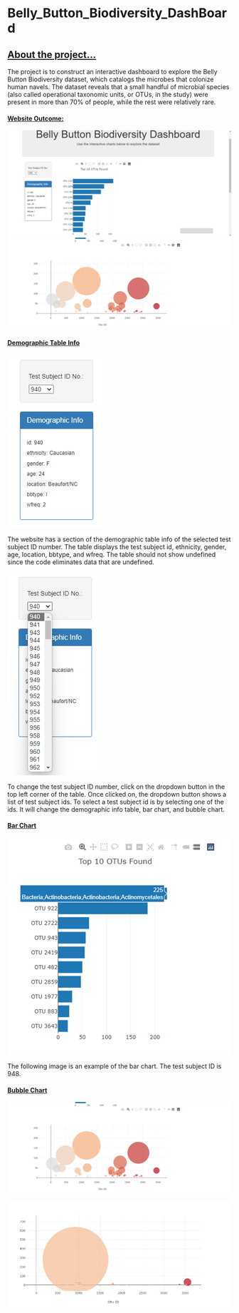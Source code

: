 # Belly_Button_Biodiversity_DashBoard

## <ins> About the project... </ins>

The project is to construct an interactive dashboard to explore the Belly Button Biodiversity dataset, which catalogs the microbes that colonize human navels. The dataset reveals that a small handful of microbial species (also called operational taxonomic units, or OTUs, in the study) were present in more than 70% of people, while the rest were relatively rare.

#### <ins> Website Outcome: </ins>

![Barchart and Demographic Example](https://github.com/samuelroiz/Belly_Button_Biodiversity_DashBoard/blob/main/images/demographic_and_barchart_ID_940.png)
![Bubblechart Example](https://github.com/samuelroiz/Belly_Button_Biodiversity_DashBoard/blob/main/images/bubble_chart_ID_940.png)

#### <ins> Demographic Table Info </ins>

![Demographic Table Example](https://github.com/samuelroiz/Belly_Button_Biodiversity_DashBoard/blob/main/images/demographic_table.png)

The website has a section of the demographic table info of the selected test subject ID number. The table displays the test subject id, ethnicity, gender, age, location, bbtype, and wfreq. The table should not show undefined since the code eliminates data that are undefined. 

![Demographic Drop Down Select Example](https://github.com/samuelroiz/Belly_Button_Biodiversity_DashBoard/blob/main/images/demographic_table_drop_select.png)

To change the test subject ID number, click on the dropdown button in the top left corner of the table. Once clicked on, the dropdown button shows a list of test subject ids. To select a test subject id is by selecting one of the ids. It will change the demographic info table, bar chart, and bubble chart. 

#### <ins> Bar Chart </ins>

![Bar Chart Example](https://github.com/samuelroiz/Belly_Button_Biodiversity_DashBoard/blob/main/images/bar_chart_ID_948.png)

The following image is an example of the bar chart. The test subject ID is 948. 

#### <ins> Bubble Chart </ins>

![Bubble Chart Example (940) ](https://github.com/samuelroiz/Belly_Button_Biodiversity_DashBoard/blob/main/images/bubble_chart_ID_940.png)

![Bubble Chart Example (944) ](https://github.com/samuelroiz/Belly_Button_Biodiversity_DashBoard/blob/main/images/bubble_chart_ID_944.png)

